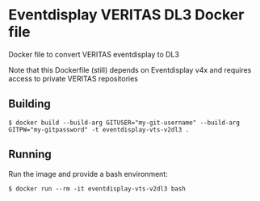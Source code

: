 # Eventdisplay VERITAS DL3 Docker file

Docker file to convert VERITAS eventdisplay to DL3

Note that this Dockerfile (still) depends on Eventdisplay v4x and requires access to private VERITAS repositories

## Building

```
$ docker build --build-arg GITUSER="my-git-username" --build-arg GITPW="my-gitpassword" -t eventdisplay-vts-v2dl3 .
```

## Running

Run the image and provide a bash environment:

```
$ docker run --rm -it eventdisplay-vts-v2dl3 bash
```
